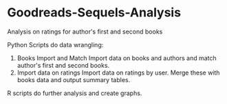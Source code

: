 # Goodreads-Sequels-Analysis
Analysis on ratings for author's first and second books

Python Scripts do data wrangling: 
1. Books Import and Match
Import data on books and authors and match author's first and second books. 
2. Import data on ratings
Import data on ratings by user. Merge these with books data and output summary tables. 

R scripts do further analysis and create graphs. 

